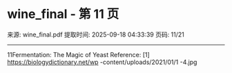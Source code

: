 # wine_final - 第 11 页

来源: wine_final.pdf
提取时间: 2025-09-18 04:33:39
页码: 11/21

---

11Fermentation: The Magic of Yeast 
Reference:
[1] https://biologydictionary.net/wp -content/uploads/2021/01/1 -4.jpg